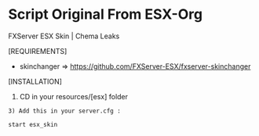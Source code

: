 # Script Original From ESX-Org
FXServer ESX Skin  | Chema Leaks

[REQUIREMENTS]

- skinchanger => https://github.com/FXServer-ESX/fxserver-skinchanger

[INSTALLATION]

1) CD in your resources/[esx] folder

```
3) Add this in your server.cfg :

start esx_skin
```
